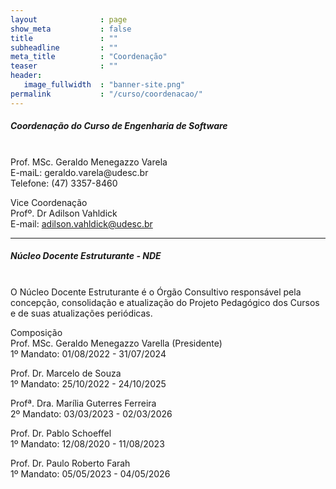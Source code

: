 ```yaml
---
layout              : page
show_meta           : false
title               : ""
subheadline         : ""
meta_title          : "Coordenação"
teaser              : ""
header:
   image_fullwidth  : "banner-site.png"
permalink           : "/curso/coordenacao/"
---
```


##### **Coordenação do Curso de Engenharia de Software**
<br>
Prof. MSc. Geraldo Menegazzo Varela
<br>
E-maiL: geraldo.varela@udesc.br
<br>
Telefone: (47) 3357-8460

Vice Coordenação
<br>
Profº. Dr Adilson Vahldick
<br>
E-mail: adilson.vahldick@udesc.br

<hr>

##### **Núcleo Docente Estruturante - NDE**
<br>
O Núcleo Docente Estruturante é o Órgão Consultivo responsável pela concepção, consolidação e atualização do Projeto Pedagógico dos Cursos e de suas atualizações periódicas.

Composição
<br>
Prof. MSc. Geraldo Menegazzo Varella (Presidente)
<br>
1º Mandato: 01/08/2022 - 31/07/2024


Prof. Dr. Marcelo de Souza
<br>
1º Mandato: 25/10/2022 - 24/10/2025
<br>

Profª. Dra. Marília Guterres Ferreira
<br>
2º Mandato: 03/03/2023 - 02/03/2026
<br>

Prof. Dr. Pablo Schoeffel
<br>
1º Mandato: 12/08/2020 - 11/08/2023
<br>

Prof. Dr. Paulo Roberto Farah
<br>
1º Mandato: 05/05/2023 - 04/05/2026